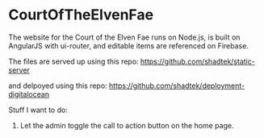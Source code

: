 # CourtOfTheElvenFae

The website for the Court of the Elven Fae runs on Node.js, is built on AngularJS with ui-router, and editable items are referenced on Firebase.

The files are served up using this repo: https://github.com/shadtek/static-server

and delpoyed using this repo: https://github.com/shadtek/deployment-digitalocean

Stuff I want to do: 
1. Let the admin toggle the call to action button on the home page.